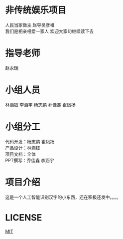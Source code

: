 # 非传统娱乐项目 
 人民当家做主 赵导吴彦祖  
 我们是相亲相爱一家人
 欢迎大家句继续读下去

# 指导老师
赵永瑞

# 小组人员
林涵钰  李涵宇  杨志鹏  乔佳鑫  崔凤扬

# 小组分工
  代码开发：杨志鹏 崔凤扬  
  产品设计：林涵钰  
  项目文档：全体  
  PPT撰写：乔佳鑫 李涵宇

# 项目介绍
这是一个人工智能识别汉字的小东西，还在积极还发中。。。。  

# LICENSE
[MIT](https://github.com/Bistu-OSSDT-2022/6-zhaoyr-linhy/blob/program/license)
